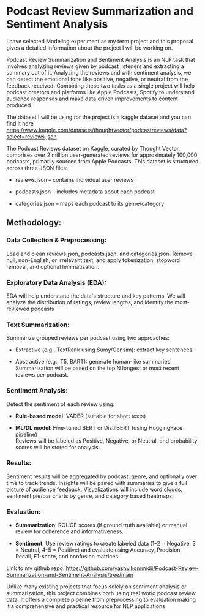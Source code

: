 # **Podcast Review Summarization and Sentiment Analysis**

I have selected Modeling experiment as my term project and this proposal gives a detailed information about the project I will be working on.

Podcast Review Summarization and Sentiment Analysis is an NLP task that involves analyzing reviews given by podcast listeners and extracting a summary out of it. Analyzing the reviews and with sentiment analysis, we can detect the emotional tone like positive, negative, or neutral from the feedback received. Combining these two tasks as a single project will help podcast creators and platforms like Apple Podcasts, Spotify to understand audience responses and make data driven improvements to content produced.

The dataset I will be using for the project is a kaggle dataset and you can find it here <https://www.kaggle.com/datasets/thoughtvector/podcastreviews/data?select=reviews.json>

​The Podcast Reviews dataset on Kaggle, curated by Thought Vector, comprises over 2 million user-generated reviews for approximately 100,000 podcasts, primarily sourced from Apple Podcasts. This dataset is structured across three JSON files:​

-   reviews.json – contains individual user reviews

-   podcasts.json – includes metadata about each podcast

-   categories.json – maps each podcast to its genre/category

## Methodology:

### Data Collection & Preprocessing:

Load and clean reviews.json, podcasts.json, and categories.json. Remove null, non-English, or irrelevant text, and apply tokenization, stopword removal, and optional lemmatization.

### Exploratory Data Analysis (EDA):

EDA will help understand the data's structure and key patterns. We will analyze the distribution of ratings, review lengths, and identify the most-reviewed podcasts

### Text Summarization:

Summarize grouped reviews per podcast using two approaches:

-   Extractive (e.g., TextRank using Sumy/Gensim): extract key sentences.

-   Abstractive (e.g., T5, BART): generate human-like summaries. Summarization will be based on the top N longest or most recent reviews per podcast.

###  Sentiment Analysis:

Detect the sentiment of each review using:

-   **Rule-based model**: VADER (suitable for short texts)

-   **ML/DL model**: Fine-tuned BERT or DistilBERT (using HuggingFace pipeline)\
    Reviews will be labeled as Positive, Negative, or Neutral, and probability scores will be stored for analysis.

### Results:

Sentiment results will be aggregated by podcast, genre, and optionally over time to track trends. Insights will be paired with summaries to give a full picture of audience feedback. Visualizations will include word clouds, sentiment pie/bar charts by genre, and category based heatmaps.

### Evaluation:

-   **Summarization**: ROUGE scores (if ground truth available) or manual review for coherence and informativeness.

-   **Sentiment**: Use review ratings to create labeled data (1–2 = Negative, 3 = Neutral, 4–5 = Positive) and evaluate using Accuracy, Precision, Recall, F1-score, and confusion matrices.

Link to my github repo: <https://github.com/yashvikommidii/Podcast-Review-Summarization-and-Sentiment-Analysis/tree/main>

Unlike many existing projects that focus solely on sentiment analysis or summarization, this project combines both using real world podcast review data. It offers a complete pipeline from preprocessing to evaluation making it a comprehensive and practical resource for NLP applications
